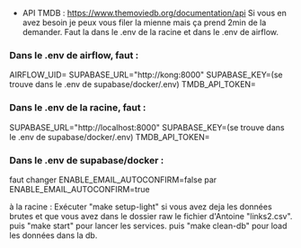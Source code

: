 
- API TMDB : https://www.themoviedb.org/documentation/api
Si vous en avez besoin je peux vous filer la mienne mais ça prend 2min de la demander.
Faut la dans le .env de la racine et dans le .env de airflow.

### Dans le .env de airflow, faut :
AIRFLOW_UID=
SUPABASE_URL="http://kong:8000"
SUPABASE_KEY=(se trouve dans le .env de supabase/docker/.env)
TMDB_API_TOKEN=

### Dans le .env de la racine, faut :
SUPABASE_URL="http://localhost:8000"
SUPABASE_KEY=(se trouve dans le .env de supabase/docker/.env)
TMDB_API_TOKEN=

### Dans le .env de supabase/docker :
faut changer ENABLE_EMAIL_AUTOCONFIRM=false par ENABLE_EMAIL_AUTOCONFIRM=true

à la racine : 
Exécuter "make setup-light" si vous avez deja les données brutes et que vous avez dans le dossier raw le fichier d'Antoine "links2.csv".
puis "make start" pour lancer les services.
puis "make clean-db" pour load les données dans la db.
